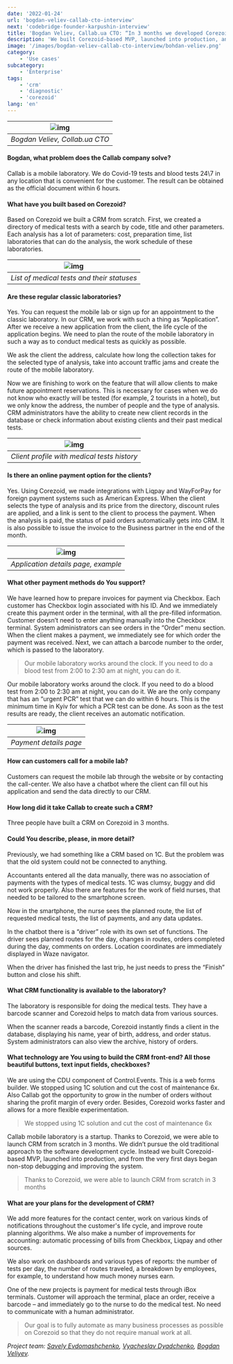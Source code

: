 ```yaml
---
date: '2022-01-24'
url: 'bogdan-veliev-callab-cto-interview'
next: 'codebridge-founder-karpushin-interview'
title: 'Bogdan Veliev, Callab.ua CTO: “In 3 months we developed Corezoid-based CRM from scratch”'
description: 'We built Corezoid-based MVP, launched into production, and from the very first days began non-stop debugging and improving the system.'
image: '/images/bogdan-veliev-callab-cto-interview/bohdan-veliev.png'
category:
    - 'Use cases'
subcategory:
    - 'Enterprise'
tags:
    - 'crm'
    - 'diagnostic'
    - 'corezoid'   
lang: 'en'
---
```


| ![img](/images/bogdan-veliev-callab-cto-interview/bohdan-veliev.png) |
| :---: |
| *Bogdan Veliev, Collab.ua CTO* |

#### Bogdan, what problem does the Callab company solve?

Callab is a mobile laboratory. We do Covid-19 tests and blood tests 24\7 in any location that is convenient for the customer. The result can be obtained as the official document within 6 hours.

#### What have you built based on Corezoid?

Based on Corezoid we built a CRM from scratch. First, we created a directory of medical tests with a search by code, title and other parameters. Each analysis has a lot of parameters: cost, preparation time, list laboratories that can do the analysis, the work schedule of these laboratories.

| ![img](/images/bogdan-veliev-callab-cto-interview/medical-tests-and-their-statuses.jpg) |
| :---: |
| *List of medical tests and their statuses* |

#### Are these regular classic laboratories?

Yes. You can request the mobile lab or sign up for an appointment to the classic laboratory. In our CRM, we work with such a thing as “Application”. After we receive a new application from the client, the life cycle of the application begins. We need to plan the route of the mobile laboratory in such a way as to conduct medical tests as quickly as possible.

We ask the client the address, calculate how long the collection takes for the selected type of analysis, take into account traffic jams and create the route of the mobile laboratory.

Now we are finishing to work on the feature that will allow clients to make future appointment reservations. This is necessary for cases when we do not know who exactly will be tested (for example, 2 tourists in a hotel), but we only know the address, the number of people and the type of analysis. CRM administrators have the ability to create new client records in the database or check information about existing clients and their past medical tests.

| ![img](/images/bogdan-veliev-callab-cto-interview/client-profile.jpg) |
| :---: |
| *Client profile with medical tests history* |

#### Is there an online payment option for the clients?

Yes. Using Corezoid, we made integrations with Liqpay and WayForPay for foreign payment systems such as American Express. When the client selects the type of analysis and its price from the directory, discount rules are applied, and a link is sent to the client to process the payment. When the analysis is paid, the status of paid orders automatically gets into CRM. It is also possible to issue the invoice to the Business partner in the end of the month.

| ![img](/images/bogdan-veliev-callab-cto-interview/application-details.jpg) |
| :---: |
| *Application details page, example* |

#### What other payment methods do You support?

We have learned how to prepare invoices for payment via Checkbox. Each customer has Checkbox login associated with his ID. And we immediately create this payment order in the terminal, with all the pre-filled information. Customer doesn’t need to enter anything manually into the Checkbox terminal. System administrators can see orders in the “Order” menu section. When the client makes a payment, we immediately see for which order the payment was received. Next, we can attach a barcode number to the order, which is passed to the laboratory.

> Our mobile laboratory works around the clock. If you need to do a blood test from 2:00 to 2:30 am at night, you can do it.

Our mobile laboratory works around the clock. If you need to do a blood test from 2:00 to 2:30 am at night, you can do it. We are the only company that has an “urgent PCR” test that we can do within 6 hours. This is the minimum time in Kyiv for which a PCR test can be done. As soon as the test results are ready, the client receives an automatic notification.

| ![img](/images/bogdan-veliev-callab-cto-interview/payments-details.jpg) |
| :---: |
| *Payment details page* |

#### How can customers call for a mobile lab?

Customers can request the mobile lab through the website or by contacting the call-center. We also have a chatbot where the client can fill out his application and send the data directly to our CRM.

#### How long did it take Callab to create such a CRM?

Three people have built a CRM on Corezoid in 3 months.

#### Could You describe, please, in more detail?

Previously, we had something like a CRM based on 1C. But the problem was that the old system could not be connected to anything.

Accountants entered all the data manually, there was no association of payments with the types of medical tests. 1C was clumsy, buggy and did not work properly. Also there are features for the work of field nurses, that needed to be tailored to the smartphone screen.

Now in the smartphone, the nurse sees the planned route, the list of requested medical tests, the list of payments, and any data updates.

In the chatbot there is a “driver” role with its own set of functions. The driver sees planned routes for the day, changes in routes, orders completed during the day, comments on orders. Location coordinates are immediately displayed in Waze navigator.

When the driver has finished the last trip, he just needs to press the “Finish” button and close his shift.

#### What CRM functionality is available to the laboratory?

The laboratory is responsible for doing the medical tests. They have a barcode scanner and Corezoid helps to match data from various sources.

When the scanner reads a barcode, Corezoid instantly finds a client in the database, displaying his name, year of birth, address, and order status. System administrators can also view the archive, history of orders.

#### What technology are You using to build the CRM front-end? All those beautiful buttons, text input fields, checkboxes?

We are using the CDU component of Control.Events. This is a web forms builder. We stopped using 1C solution and cut the cost of maintenance 6x. Also Callab got the opportunity to grow in the number of orders without sharing the profit margin of every order. Besides, Corezoid works faster and allows for a more flexible experimentation.

> We stopped using 1C solution and cut the cost of maintenance 6x

Callab mobile laboratory is a startup. Thanks to Corezoid, we were able to launch CRM from scratch in 3 months. We didn’t pursue the old traditional approach to the software development cycle. Instead we built Corezoid-based MVP, launched into production, and from the very first days began non-stop debugging and improving the system.

> Thanks to Corezoid, we were able to launch CRM from scratch in 3 months

#### What are your plans for the development of CRM?

We add more features for the contact center, work on various kinds of notifications throughout the customer's life cycle, and improve route planning algorithms. We also make a number of improvements for accounting: automatic processing of bills from Checkbox, Liqpay and other sources.

We also work on dashboards and various types of reports: the number of tests per day, the number of routes traveled, a breakdown by employees, for example, to understand how much money nurses earn.

One of the new projects is payment for medical tests through iBox terminals. Customer will approach the terminal, place an order, receive a barcode – and immediately go to the nurse to do the medical test. No need to communicate with a human administrator.

> Our goal is to fully automate as many business processes as possible on Corezoid so that they do not require manual work at all.

*Project team: [Savely Evdomashchenko](https://www.linkedin.com/in/%D1%81%D0%B0%D0%B2%D0%B5%D0%BB%D0%B8%D0%B9-%D0%B5%D0%B2%D0%B4%D0%BE%D0%BC%D0%B0%D1%89%D0%B5%D0%BD%D0%BA%D0%BE-88a80b15a/), [Vyacheslav Dyadchenko](https://www.linkedin.com/in/%D0%B2%D1%8F%D1%87%D0%B5%D1%81%D0%BB%D0%B0%D0%B2-%D0%B4%D1%8F%D0%B4%D1%87%D0%B5%D0%BD%D0%BA%D0%BE-21a618176/), [Bogdan Veliyev](https://www.linkedin.com/in/%D0%B1%D0%BE%D0%B3%D0%B4%D0%B0%D0%BD-%D0%B2%D0%B5%D0%BB%D0%B8%D0%B5%D0%B2-9b296019a/?originalSubdomain=ua).*
